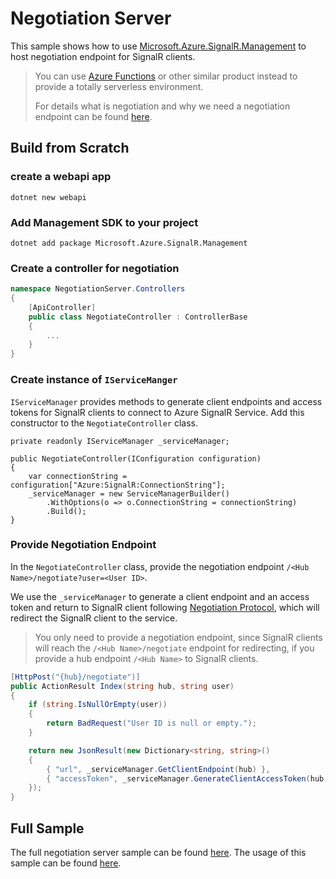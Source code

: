 # Negotiation Server

This sample shows how to use [Microsoft.Azure.SignalR.Management](https://www.nuget.org/packages/Microsoft.Azure.SignalR.Management) to host negotiation endpoint for SignalR clients.

> You can use [Azure Functions](<https://azure.microsoft.com/en-us/services/functions/>) or other similar product instead to provide a totally serverless environment.
>
> For details what is negotiation and why we need a negotiation endpoint can be found [here](<https://github.com/Azure/azure-signalr/blob/dev/docs/management-sdk-guide.md#quick-start>).



## Build from Scratch

### create a webapi app

```
dotnet new webapi
```



### Add Management SDK to your project

```
dotnet add package Microsoft.Azure.SignalR.Management
```



### Create a controller for negotiation

```C#
namespace NegotiationServer.Controllers
{
    [ApiController]
    public class NegotiateController : ControllerBase
    {
        ...
    }
}
```

 

### Create instance of `IServiceManger`

`IServiceManager` provides methods to generate client endpoints and access tokens for SignalR clients to connect to Azure SignalR Service. Add this constructor to the `NegotiateController` class.

```
private readonly IServiceManager _serviceManager;

public NegotiateController(IConfiguration configuration)
{
    var connectionString = configuration["Azure:SignalR:ConnectionString"];
    _serviceManager = new ServiceManagerBuilder()
        .WithOptions(o => o.ConnectionString = connectionString)
        .Build();
}
```





### Provide Negotiation Endpoint

In the `NegotiateController` class, provide the negotiation endpoint `/<Hub Name>/negotiate?user=<User ID>`.  

We use the `_serviceManager` to generate a client endpoint and an access token and return to SignalR client following [Negotiation Protocol](https://github.com/aspnet/SignalR/blob/master/specs/TransportProtocols.md#post-endpoint-basenegotiate-request), which will redirect the SignalR client to the service. 

>  You only need to provide a negotiation endpoint, since SignalR clients will reach the `/<Hub Name>/negotiate` endpoint for redirecting, if you provide a hub endpoint `/<Hub Name>` to SignalR clients.

```C#
[HttpPost("{hub}/negotiate")]
public ActionResult Index(string hub, string user)
{
    if (string.IsNullOrEmpty(user))
    {
        return BadRequest("User ID is null or empty.");
    }

    return new JsonResult(new Dictionary<string, string>()
    {
        { "url", _serviceManager.GetClientEndpoint(hub) },
        { "accessToken", _serviceManager.GenerateClientAccessToken(hub, user) }
    });
}
```

 

## Full Sample

The full negotiation server sample can be found [here](.). The usage of this sample can be found [here](<https://github.com/aspnet/AzureSignalR-samples/tree/master/samples/Management#start-the-negotiation-server>).